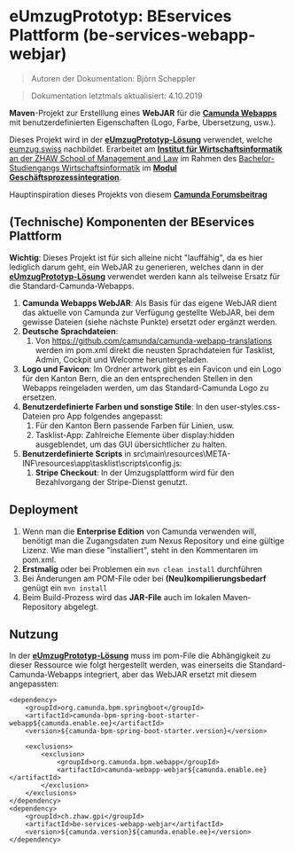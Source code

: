 # eUmzugPrototyp: BEservices Plattform (be-services-webapp-webjar)

> Autoren der Dokumentation: Björn Scheppler

> Dokumentation letztmals aktualisiert: 4.10.2019

**Maven**-Projekt zur Erstelllung eines **WebJAR** für die [**Camunda Webapps**](https://docs.camunda.org/manual/latest/webapps/) mit benutzerdefinierten Eigenschaften (Logo, Farbe, Ubersetzung, usw.).

Dieses Projekt wird in der [**eUmzugPrototyp-Lösung**](https://github.com/zhaw-gpi/eumzug-plattform-2018) verwendet, welche [eumzug.swiss](https://www.eumzug.swiss) nachbildet. Erarbeitet am [**Institut für Wirtschaftsinformatik** an der ZHAW School of Management and Law](http://www.zhaw.ch/iwi) im Rahmen des [Bachelor-Studiengangs Wirtschaftsinformatik](https://www.zhaw.ch/de/sml/studium/bachelor/wirtschaftsinformatik/) im [**Modul Geschäftsprozessintegration**](https://modulmanagement.sml.zhaw.ch/StaticModDescAblage/Modulbeschreibung_w.BA.XX.2GPI-WIN.XX.pdf).

Hauptinspiration dieses Projekts von diesem [**Camunda Forumsbeitrag**](https://forum.camunda.org/t/spring-boot-replace-config-js-for-webapps-configuration/8401)

## (Technische) Komponenten der BEservices Plattform
**Wichtig**: Dieses Projekt ist für sich alleine nicht "lauffähig", da es hier lediglich darum geht, ein WebJAR zu generieren, welches dann in der [**eUmzugPrototyp-Lösung**](https://github.com/zhaw-gpi/eumzug-plattform-2018) verwendet werden kann als teilweise Ersatz für die Standard-Camunda-Webapps.

1. **Camunda Webapps WebJAR**: Als Basis für das eigene WebJAR dient das aktuelle von Camunda zur Verfügung gestellte WebJAR, bei dem gewisse Dateien (siehe nächste Punkte) ersetzt oder ergänzt werden.
2. **Deutsche Sprachdateien**:
    1. Von https://github.com/camunda/camunda-webapp-translations werden im pom.xml direkt die neusten Sprachdateien für Tasklist, Admin, Cockpit und Welcome heruntergeladen.
3. **Logo und Favicon**: Im Ordner artwork gibt es ein Favicon und ein Logo für den Kanton Bern, die an den entsprechenden Stellen in den Webapps reingeladen werden, um das Standard-Camunda Logo zu ersetzen.
4. **Benutzerdefinierte Farben und sonstige Stile**: In den user-styles.css-Dateien pro App folgendes angepasst:
    1. Für den Kanton Bern passende Farben für Linien, usw.
    2. Tasklist-App: Zahlreiche Elemente über display:hidden ausgeblendet, um das GUI übersichtlicher zu halten.
5. **Benutzerdefinierte Scripts** in src\main\resources\META-INF\resources\app\tasklist\scripts\config.js:
    1. **Stripe Checkout**: In der Umzugsplattform wird für den Bezahlvorgang der Stripe-Dienst genutzt.

## Deployment
1. Wenn man die **Enterprise Edition** von Camunda verwenden will, benötigt man die Zugangsdaten zum Nexus Repository und eine gültige Lizenz. Wie man diese "installiert", steht in den Kommentaren im pom.xml.
2. **Erstmalig** oder bei Problemen ein `mvn clean install` durchführen
3. Bei Änderungen am POM-File oder bei **(Neu)kompilierungsbedarf** genügt ein `mvn install`
4. Beim Build-Prozess wird das **JAR-File** auch im lokalen Maven-Repository abgelegt.

## Nutzung
In der [**eUmzugPrototyp-Lösung**](https://github.com/zhaw-gpi/eumzug-plattform-2018) muss im pom-File die Abhängigkeit zu dieser Ressource wie folgt hergestellt werden, was einerseits die Standard-Camunda-Webapps integriert, aber das WebJAR ersetzt mit diesem angepassten:

```
<dependency>
    <groupId>org.camunda.bpm.springboot</groupId>
    <artifactId>camunda-bpm-spring-boot-starter-webapp${camunda.enable.ee}</artifactId>
    <version>${camunda-bpm-spring-boot-starter.version}</version>

    <exclusions>
        <exclusion>
            <groupId>org.camunda.bpm.webapp</groupId>
            <artifactId>camunda-webapp-webjar${camunda.enable.ee}</artifactId>
        </exclusion>
    </exclusions>
</dependency>
<dependency>
    <groupId>ch.zhaw.gpi</groupId>
    <artifactId>be-services-webapp-webjar</artifactId>
    <version>${camunda.version}${camunda.enable.ee}</version>
</dependency>
```